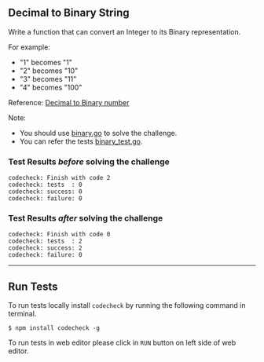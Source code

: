## Decimal to Binary String
Write a function that can convert an Integer to its Binary representation.

For example:
- "1" becomes "1"
- "2" becomes "10"
- "3" becomes "11"
- "4" becomes "100"

Reference: [Decimal to Binary number](https://en.wikipedia.org/wiki/Binary_number)

Note:
- You should use [binary.go](binary.go) to solve the challenge.
- You can refer the tests [binary_test.go](binary_test.go).

### Test Results *before* solving the challenge  
```
codecheck: Finish with code 2
codecheck: tests  : 0
codecheck: success: 0
codecheck: failure: 0
```

### Test Results *after* solving the challenge
```
codecheck: Finish with code 0
codecheck: tests  : 2
codecheck: success: 2
codecheck: failure: 0
```
--- --- ---
## Run Tests
To run tests locally install `codecheck` by running the following command in terminal.
```
$ npm install codecheck -g
```
To run tests in web editor please click in `RUN` button on left side of web editor.

